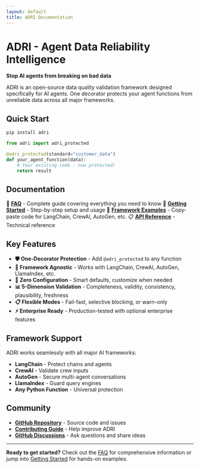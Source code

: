 ```yaml
---
layout: default
title: ADRI Documentation
---
```


# ADRI - Agent Data Reliability Intelligence

**Stop AI agents from breaking on bad data**

ADRI is an open-source data quality validation framework designed specifically for AI agents. One decorator protects your agent functions from unreliable data across all major frameworks.

## Quick Start

```bash
pip install adri
```

```python
from adri import adri_protected

@adri_protected(standard="customer_data")
def your_agent_function(data):
    # Your existing code - now protected!
    return result
```

## Documentation

📖 **[FAQ](faq)** - Complete guide covering everything you need to know
🚀 **[Getting Started](getting-started)** - Step-by-step setup and usage
🤖 **[Framework Examples](frameworks)** - Copy-paste code for LangChain, CrewAI, AutoGen, etc.
📋 **[API Reference](API_REFERENCE)** - Technical reference

## Key Features

- **🛡️ One-Decorator Protection** - Add `@adri_protected` to any function
- **🤖 Framework Agnostic** - Works with LangChain, CrewAI, AutoGen, LlamaIndex, etc.
- **🚀 Zero Configuration** - Smart defaults, customize when needed
- **📊 5-Dimension Validation** - Completeness, validity, consistency, plausibility, freshness
- **📋 Flexible Modes** - Fail-fast, selective blocking, or warn-only
- **⚡ Enterprise Ready** - Production-tested with optional enterprise features

## Framework Support

ADRI works seamlessly with all major AI frameworks:
- **LangChain** - Protect chains and agents
- **CrewAI** - Validate crew inputs
- **AutoGen** - Secure multi-agent conversations
- **LlamaIndex** - Guard query engines
- **Any Python Function** - Universal protection

## Community

- **[GitHub Repository](https://github.com/adri-standard/adri)** - Source code and issues
- **[Contributing Guide](../CONTRIBUTING.md)** - Help improve ADRI
- **[GitHub Discussions](https://github.com/adri-standard/adri/discussions)** - Ask questions and share ideas

---

**Ready to get started?** Check out the [FAQ](faq) for comprehensive information or jump into [Getting Started](getting-started) for hands-on examples.
